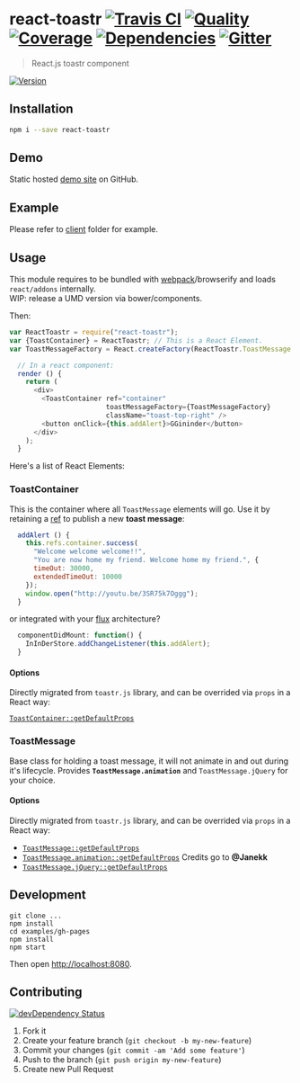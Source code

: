 # react-toastr [![Travis CI][travis-image]][travis-url] [![Quality][codeclimate-image]][codeclimate-url] [![Coverage][codeclimate-coverage-image]][codeclimate-coverage-url] [![Dependencies][gemnasium-image]][gemnasium-url] [![Gitter][gitter-image]][gitter-url]
> React.js toastr component

[![Version][npm-image]][npm-url]


## Installation

```sh
npm i --save react-toastr
```


## Demo

Static hosted [demo site][demo] on GitHub.


## Example

Please refer to [client][client] folder for example.


## Usage

This module requires to be bundled with [webpack][webpack]/browserify and loads `react/addons` internally.  
WIP: release a UMD version via bower/components.

Then:

```javascript
var ReactToastr = require("react-toastr");
var {ToastContainer} = ReactToastr; // This is a React Element.
var ToastMessageFactory = React.createFactory(ReactToastr.ToastMessage.animation);

  // In a react component:
  render () {
    return (
      <div>
        <ToastContainer ref="container"
                        toastMessageFactory={ToastMessageFactory}
                        className="toast-top-right" />
        <button onClick={this.addAlert}>GGininder</button>
      </div>
    );
  }
```

Here's a list of React Elements:

### ToastContainer

This is the container where all `ToastMessage` elements will go. Use it by retaining a [ref][react-ref] to publish a new **toast message**:

```javascript
  addAlert () {
    this.refs.container.success(
      "Welcome welcome welcome!!",
      "You are now home my friend. Welcome home my friend.", {
      timeOut: 30000,
      extendedTimeOut: 10000
    });
    window.open("http://youtu.be/3SR75k7Oggg");
  }
```

or integrated with your [flux][flux] architecture?

```javascript
  componentDidMount: function() {
    InInDerStore.addChangeListener(this.addAlert);
  }
```

#### Options

Directly migrated from `toastr.js` library, and can be overrided via `props` in a React way:

[`ToastContainer::getDefaultProps`](http://git.io/RagItA)


### ToastMessage

Base class for holding a toast message, it will not animate in and out during it's lifecycle.
Provides **`ToastMessage.animation`** and `ToastMessage.jQuery` for your choice.

#### Options

Directly migrated from `toastr.js` library, and can be overrided via `props` in a React way:

* [`ToastMessage::getDefaultProps`](http://git.io/90CzSA)
* [`ToastMessage.animation::getDefaultProps`](http://git.io/vU2sz)
  Credits go to **@Janekk**
* [`ToastMessage.jQuery::getDefaultProps`](http://git.io/YcbXvA)


## Development

```shell
git clone ...
npm install
cd examples/gh-pages
npm install
npm start
```

Then open [http://localhost:8080](http://localhost:8080).


## Contributing

[![devDependency Status][david-dm-image]][david-dm-url]

1. Fork it
2. Create your feature branch (`git checkout -b my-new-feature`)
3. Commit your changes (`git commit -am 'Add some feature'`)
4. Push to the branch (`git push origin my-new-feature`)
5. Create new Pull Request


[npm-image]: https://img.shields.io/npm/v/react-toastr.svg?style=flat-square
[npm-url]: https://www.npmjs.org/package/react-toastr

[travis-image]: https://img.shields.io/travis/tomchentw/react-toastr.svg?style=flat-square
[travis-url]: https://travis-ci.org/tomchentw/react-toastr
[codeclimate-image]: https://img.shields.io/codeclimate/github/tomchentw/react-toastr.svg?style=flat-square
[codeclimate-url]: https://codeclimate.com/github/tomchentw/react-toastr
[codeclimate-coverage-image]: https://img.shields.io/codeclimate/coverage/github/tomchentw/react-toastr.svg?style=flat-square
[codeclimate-coverage-url]: https://codeclimate.com/github/tomchentw/react-toastr
[gemnasium-image]: https://img.shields.io/gemnasium/tomchentw/react-toastr.svg?style=flat-square
[gemnasium-url]: https://gemnasium.com/tomchentw/react-toastr
[gitter-image]: https://badges.gitter.im/Join%20Chat.svg
[gitter-url]: https://gitter.im/tomchentw/react-toastr?utm_source=badge&utm_medium=badge&utm_campaign=pr-badge&utm_content=badge
[david-dm-image]: https://img.shields.io/david/dev/tomchentw/react-toastr.svg?style=flat-square
[david-dm-url]: https://david-dm.org/tomchentw/react-toastr#info=devDependencies


[demo]: http://tomchentw.github.io/react-toastr/
[client]: https://github.com/tomchentw/react-toastr/tree/master/client
[webpack]: http://webpack.github.io/docs/tutorials/getting-started/
[react-ref]: http://facebook.github.io/react/docs/more-about-refs.html
[flux]: http://facebook.github.io/flux/docs/overview.html

